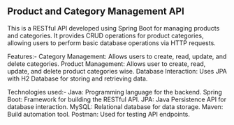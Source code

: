 Product and Category Management API
-----------------------------------

This is a RESTful API developed using Spring Boot for managing products and categories. It provides CRUD operations for product categories, allowing users to perform basic database operations via HTTP requests.

Features:-
Category Management: Allows users to create, read, update, and delete categories.
Product Management: Allows user to create, read, update, and delete product categories wise.
Database Interaction: Uses JPA with H2 Database for storing and retrieving data.

Technologies used:-
Java: Programming language for the backend.
Spring Boot: Framework for building the RESTful API.
JPA: Java Persistence API for database interaction.
MySQL: Relational database for data storage.
Maven: Build automation tool.
Postman: Used for testing API endpoints.
